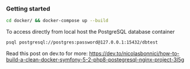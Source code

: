 ### Getting started

```bash
cd docker/ && docker-compose up --build
```

To access directly from local host the PostgreSQL database container

```bash
psql postgresql://postgres:password@127.0.0.1:15432/dbtest
```

Read this post on dev.to for more: https://dev.to/nicolasbonnici/how-to-build-a-clean-docker-symfony-5-2-php8-postegresql-nginx-project-3l5g
